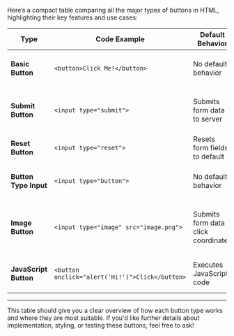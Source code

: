 Here’s a compact table comparing all the major types of buttons in HTML, highlighting their key features and use cases:

| **Type**               | **Code Example**                     | **Default Behavior**             | **Use Case**                                 | **Requires JavaScript?** |
|-------------------------|---------------------------------------|-----------------------------------|----------------------------------------------|--------------------------|
| **Basic Button**        | `<button>Click Me!</button>`         | No default behavior              | Custom actions like navigation or styling.   | Optional                |
| **Submit Button**       | `<input type="submit">`              | Submits form data to server       | Contact, registration, login, checkout forms.| No                      |
| **Reset Button**        | `<input type="reset">`               | Resets form fields to default     | Clearing all inputs in a form.               | No                      |
| **Button Type Input**   | `<input type="button">`              | No default behavior              | Triggers client-side JavaScript actions.     | Yes                     |
| **Image Button**        | `<input type="image" src="image.png">`| Submits form data + click coordinates| Creative form submission or interactive graphics.| No                      |
| **JavaScript Button**   | `<button onclick="alert('Hi!')">Click</button>` | Executes JavaScript code          | User interactions, dynamic functionality.    | Yes                     |

---

This table should give you a clear overview of how each button type works and where they are most suitable. If you'd like further details about implementation, styling, or testing these buttons, feel free to ask!